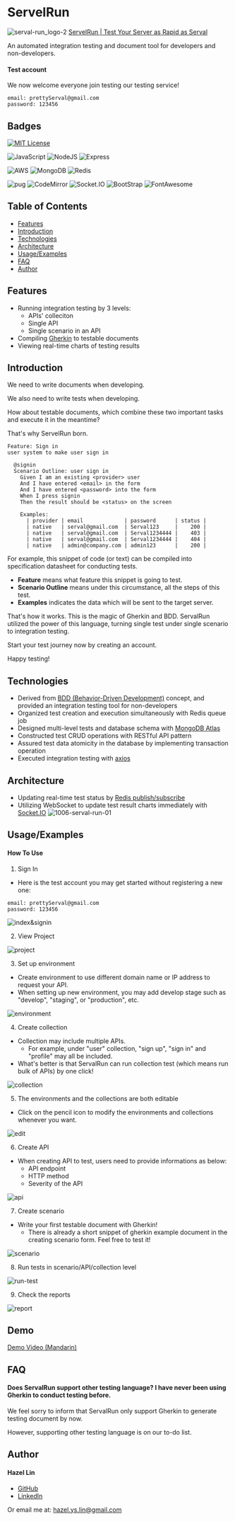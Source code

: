 # ServelRun

![serval-run_logo-2](https://user-images.githubusercontent.com/61045228/195865863-f59a68aa-3924-4f81-913f-ec46fdfd2104.png)
[ServelRun | Test Your Server as Rapid as Serval](https://serval.run/)

An automated integration testing and document tool for developers and non-developers.

#### Test account

We now welcome everyone join testing our testing service!

```
email: prettyServal@gmail.com
password: 123456
```

## Badges

[![MIT License](https://img.shields.io/badge/License-MIT-green.svg)](https://choosealicense.com/licenses/mit/)

![JavaScript](https://img.shields.io/badge/JavaScript-323330?style=for-the-badge&logo=javascript&logoColor=F7DF1E)
![NodeJS](https://img.shields.io/badge/Node.js-339933?style=for-the-badge&logo=nodedotjs&logoColor=white)
![Express](https://img.shields.io/badge/Express.js-000000?style=for-the-badge&logo=express&logoColor=white)

![AWS](https://img.shields.io/badge/Amazon_AWS-FF9900?style=for-the-badge&logo=amazonaws&logoColor=white)
![MongoDB](https://img.shields.io/badge/MongoDB-4EA94B?style=for-the-badge&logo=mongodb&logoColor=white)
![Redis](https://img.shields.io/badge/redis-%23DD0031.svg?&style=for-the-badge&logo=redis&logoColor=white)

![pug](https://img.shields.io/badge/Pug-E3C29B?style=for-the-badge&logo=pug&logoColor=black)
![CodeMirror](https://img.shields.io/badge/CodeMirror-D30707?style=for-the-badge&logo=CodeMirror&logoColor=white)
![Socket.IO](https://img.shields.io/badge/Socket.io-010101?&style=for-the-badge&logo=Socket.io&logoColor=white)
![BootStrap](https://img.shields.io/badge/Bootstrap-563D7C?style=for-the-badge&logo=bootstrap&logoColor=white)
![FontAwesome](https://img.shields.io/badge/Font_Awesome-339AF0?style=for-the-badge&logo=fontawesome&logoColor=white)

## Table of Contents

- [Features](#Features)
- [Introduction](#Introduction)
- [Technologies](#Technologies)
- [Architecture](#Architecture)
- [Usage/Examples](#Usageexamples)
- [FAQ](#FAQ)
- [Author](#Author)

## Features

- Running integration testing by 3 levels:
  - APIs' colleciton
  - Single API
  - Single scenario in an API
- Compiling [Gherkin](https://cucumber.io/docs/gherkin/) to testable documents
- Viewing real-time charts of testing results

## Introduction

We need to write documents when developing.

We also need to write tests when developing.

How about testable documents, which combine these two important tasks and execute it in the meantime?

That's why ServelRun born.

```gherkin
Feature: Sign in
user system to make user sign in

  @signin
  Scenario Outline: user sign in
    Given I am an existing <provider> user
    And I have entered <email> in the form
    And I have entered <password> into the form
    When I press signin
    Then the result should be <status> on the screen

    Examples:
      | provider | email             | password      | status |
      | native   | serval@gmail.com  | Serval123     |    200 |
      | native   | serval@gmail.com  | Serval1234444 |    403 |
      | native   | serval@gmail.com  | Serval1234444 |    404 |
      | native   | admin@company.com | admin123      |    200 |
```

For example, this snippet of code (or text) can be compiled into specification datasheet for conducting tests.

- **Feature** means what feature this snippet is going to test.
- **Scenario Outline** means under this circumstance, all the steps of this test.
- **Examples** indicates the data which will be sent to the target server.

That's how it works. This is the magic of Gherkin and BDD.
ServalRun utilized the power of this language, turning single test under single scenario to integration testing.

Start your test journey now by creating an account.

Happy testing!

## Technologies

- Derived from [BDD (Behavior-Driven Development)](https://cucumber.io/school/) concept, and provided an integration testing tool for non-developers
- Organized test creation and execution simultaneously with Redis queue job
- Designed multi-level tests and database schema with [MongoDB Atlas](https://www.mongodb.com/)
- Constructed test CRUD operations with RESTful API pattern
- Assured test data atomicity in the database by implementing transaction operation
- Executed integration testing with [axios](https://www.npmjs.com/package/axios)

## Architecture

- Updating real-time test status by [Redis publish/subscribe](https://redis.io/docs/manual/pubsub/)
- Utilizing WebSocket to update test result charts immediately with [Socket.IO](https://socket.io/)
  ![1006-serval-run-01](https://user-images.githubusercontent.com/61045228/195749497-3e2b1b62-6815-4dd8-8842-46e159b91ad4.png)

## Usage/Examples

#### How To Use

1. Sign In

- Here is the test account you may get started without registering a new one:

```
email: prettyServal@gmail.com
password: 123456
```

![index&signin](https://user-images.githubusercontent.com/61045228/195796252-315136ba-e659-47c8-bed0-f159c00cdcde.gif)

2. View Project

![project](https://user-images.githubusercontent.com/61045228/195796271-916665ed-543b-44df-8dc1-81aabda9d518.gif)

3. Set up environment

- Create environment to use different domain name or IP address to request your API.
- When setting up new environment, you may add develop stage such as "develop", "staging", or "production", etc.

![environment](https://user-images.githubusercontent.com/61045228/195796292-6fff5a73-fe7a-4dbf-8138-81757f60b702.gif)

4. Create collection

- Collection may include multiple APIs.
  - For example, under "user" collection, "sign up", "sign in" and "profile" may all be included.
- What's better is that ServalRun can run collection test (which means run bulk of APIs) by one click!

![collection](https://user-images.githubusercontent.com/61045228/195796305-dad51831-7807-4d0e-9491-92967e9a5109.gif)

5. The environments and the collections are both editable

- Click on the pencil icon to modify the environments and collections whenever you want.

![edit](https://user-images.githubusercontent.com/61045228/195796354-8ae8d7e0-9490-465b-b870-88cc35631229.gif)

6. Create API

- When creating API to test, users need to provide informations as below:
  - API endpoint
  - HTTP method
  - Severity of the API

![api](https://user-images.githubusercontent.com/61045228/195796374-78e857da-a7da-40e1-96d3-0594119e7974.gif)

7. Create scenario

- Write your first testable document with Gherkin!
  - There is already a short snippet of gherkin example document in the creating scenario form. Feel free to test it!

![scenario](https://user-images.githubusercontent.com/61045228/195796399-0a699c6f-7b9b-4fce-a60d-508453f25ea3.gif)

8. Run tests in scenario/API/collection level

![run-test](https://user-images.githubusercontent.com/61045228/195796417-b5427eb5-2ada-4bbf-9662-2abe2cb1b1d0.gif)

9. Check the reports

![report](https://user-images.githubusercontent.com/61045228/195796438-db697d84-bf36-4b45-90ca-33d6e358e38d.gif)

## Demo

[Demo Video (Mandarin)](https://drive.google.com/file/d/1UQXXjSv0RydYQG6Ks9tZkDoJ-x02OTWS/view)

## FAQ

#### Does ServalRun support other testing language? I have never been using Gherkin to conduct testing before.

We feel sorry to inform that ServalRun only support Gherkin to generate testing document by now.

However, supporting other testing language is on our to-do list.

## Author

#### Hazel Lin

- [GitHub](https://github.com/hazel-ys-lin)
- [LinkedIn](https://www.linkedin.com/in/hazel-lin-yi-sin/)

Or email me at: hazel.ys.lin@gmail.com
